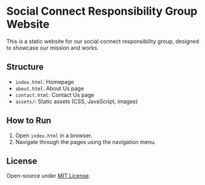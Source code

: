 # Social Connect Responsibility Group Website

This is a static website for our social connect responsibility group, designed to showcase our mission and works.

## Structure
- `index.html`: Homepage
- `about.html`: About Us page
- `contact.html`: Contact Us page
- `assets/`: Static assets (CSS, JavaScript, images)

## How to Run
1. Open `index.html` in a browser.
2. Navigate through the pages using the navigation menu.

## License
Open-source under [MIT License](LICENSE).
